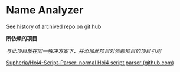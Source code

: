 # Name Analyzer

[See history of archived repo on git hub](https://github.com/Supheria/NameAnalyzer)



**所依赖的项目**

*与此项目放在同一解决方案下，并添加此项目对依赖项目的项目引用*

[Supheria/Hoi4-Script-Parser: normal Hoi4 script parser (github.com)](https://github.com/Supheria/Hoi4-Script-Parser)
